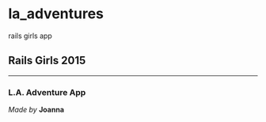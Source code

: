 # la_adventures
rails girls app
## Rails Girls 2015 

-----

### L.A. Adventure App

*Made by* **Joanna**